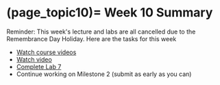 (page_topic10)=
Week 10 Summary
=======================

Reminder: This week's lecture and labs are all cancelled due to the Remembrance Day Holiday.
Here are the tasks for this week

- [Watch course videos](./videos.md)
- [Watch video](./Lecture9.ipynb)
- [Complete Lab 7](./lab7.md)
- Continue working on Milestone 2 (submit as early as you can)